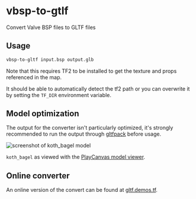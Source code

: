 # vbsp-to-gtlf

Convert Valve BSP files to GLTF files

## Usage

```bash
vbsp-to-gltf input.bsp output.glb
```

Note that this requires TF2 to be installed to get the texture and props referenced in the map.

It should be able to automatically detect the tf2 path or you can overwrite it by setting the `TF_DIR` environment
variable.

## Model optimization

The output for the converter isn't particularly optimized, it's strongly recommended to run the output
through [gltfpack](https://github.com/zeux/meshoptimizer) before usage.

![screenshot of koth_bagel model](readme/bagel.webp)

`koth_bagel` as viewed with the [PlayCanvas model viewer](https://playcanvas.com/viewer).

## Online converter

An online version of the convert can be found at [gltf.demos.tf](https://gltf.demos.tf/).